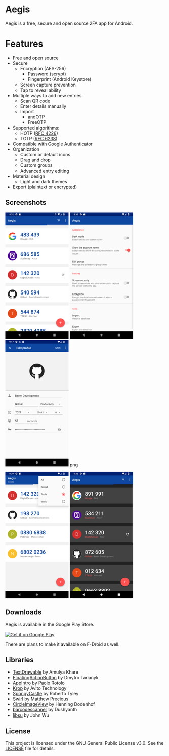 # Aegis

Aegis is a free, secure and open source 2FA app for Android.

# Features

- Free and open source
- Secure
  - Encryption (AES-256)
    - Password (scrypt)
	- Fingerprint (Android Keystore)
  - Screen capture prevention
  - Tap to reveal ability
- Multiple ways to add new entries
  - Scan QR code
  - Enter details manually
  - Import
    - andOTP
    - FreeOTP
- Supported algorithms:
   - HOTP ([RFC 4226](https://tools.ietf.org/html/rfc4226))
   - TOTP ([RFC 6238](https://tools.ietf.org/html/rfc6238))
- Compatible with Google Authenticator
- Organization
  - Custom or default icons
  - Drag and drop
  - Custom groups
  - Advanced entry editing
- Material design
  - Light and dark themes
- Export (plaintext or encrypted)

## Screenshots

[<img width=200 alt="Main Activity" src="metadata/en-US/images/phoneScreenshots/screenshot_main.png?raw=true">](metadata/en-US/images/phoneScreenshots/screenshot_main.png?raw=true)
[<img width=200 alt="Settings Activity" src="metadata/en-US/images/phoneScreenshots/screenshot_settings.png?raw=true">](/metadata/en-US/images/phoneScreenshots/screenshot_settings.png?raw=true)
[<img width=200 alt="Edit Activity" src="metadata/en-US/images/phoneScreenshots/screenshot_edit.png?raw=true">](/metadata/en-US/images/phoneScreenshots/screenshot_edit.png?raw=true).png

[<img width=200 alt="Main Activity" src="metadata/en-US/images/phoneScreenshots/screenshot_main_group.png?raw=true">](metadata/en-US/images/phoneScreenshots/screenshot_main_group.png?raw=true)
[<img width=200 alt="Main Activity" src="metadata/en-US/images/phoneScreenshots/screenshot_main_dark.png?raw=true">](metadata/en-US/images/phoneScreenshots/screenshot_main_dark.png?raw=true)

## Downloads

Aegis is available in the Google Play Store.

[<img height=80 alt="Get it on Google Play" src="https://play.google.com/intl/en_us/badges/images/generic/en-play-badge.png" />](http://play.google.com/store/apps/details?id=com.beemdevelopment.aegis)

There are plans to make it available on F-Droid as well.

## Libraries

- [TextDrawable](https://github.com/amulyakhare/TextDrawable) by Amulya Khare
- [FloatingActionButton](https://github.com/Clans/FloatingActionButton) by Dmytro Tarianyk
- [AppIntro](https://github.com/AppIntro/AppIntro) by Paolo Rotolo
- [Krop](https://github.com/avito-tech/krop) by Avito Technology
- [SpongyCastle](https://github.com/rtyley/spongycastle) by Roberto Tyley
- [Swirl](https://github.com/mattprecious/swirl) by Matthew Precious
- [CircleImageView](https://github.com/hdodenhof/CircleImageView) by Henning Dodenhof
- [barcodescanner](https://github.com/dm77/barcodescanner) by Dushyanth
- [libsu](https://github.com/topjohnwu/libsu) by John Wu

## License

This project is licensed under the GNU General Public License v3.0. See the [LICENSE](LICENSE) file for details.

